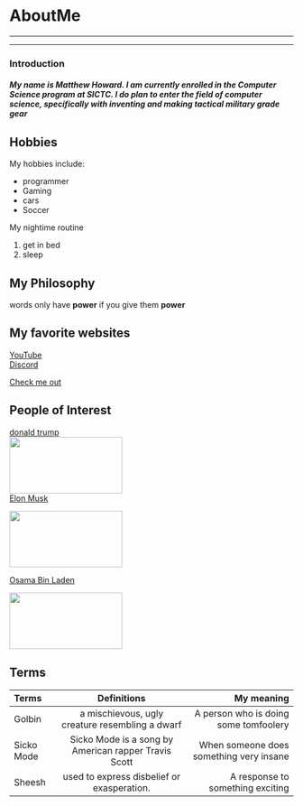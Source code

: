 # AboutMe
---
---
### Introduction
##### My name is Matthew Howard. I am currently enrolled in the Computer Science program at SICTC. I do plan to enter the field of computer science, specifically with inventing and making tactical military grade gear

[1]:https://www.donaldjtrump.com/
[2]:https://www.youtube.com/channel/UCTrSsPMmZavLbc3Ex7VhjDg
[3]:https://r.search.yahoo.com/_ylt=AwrNPyn3gVRkGawHENVXNyoA;_ylu=Y29sbwNiZjEEcG9zAzIEdnRpZAMEc2VjA3Ny/RV=2/RE=1683288695/RO=10/RU=https%3a%2f%2fyoutube.fandom.com%2fwiki%2fSwaggerSouls/RK=2/RS=kbJT3OorxHx1wNC0yVamzvQsSZo-

[here]:https://www.twitch.com/NINJADRAGON32

Hobbies
-

My hobbies include:

- programmer
- Gaming
- cars
- Soccer


My nightime routine

1. get in bed
2. sleep

## My Philosophy

words only have **power** if you give them **power**

## My favorite websites

[YouTube](https://www.youtube.com/)<br>
[Discord](https://discord.com/)


[Check me out][here]

## People of Interest

[donald trump][1]<br>
<kbd>
<img src="https://github.com//AboutMe/blob/main/img/obama.jpg" height="100px" width="200px">
 </kbd><br>
[Elon Musk][2]<br>
 
<kbd>
<img src=https://github.com/Duckydabs/AboutMe/blob/main/img/elon%20musk.jpg height="100px" width="200px">
 </kbd><br>
 
[Osama Bin Laden][3]<br>

<kbd>
<img src="https://github.com/Duckydabs/AboutMe/blob/main/img/image%20(3).png" height="100px" width="200px">
 </kbd> <br>
 
 ## Terms

|Terms| Definitions | My meaning |
|:-| :----: | ---: |
|Golbin| a mischievous, ugly creature resembling a dwarf | A person who is doing some tomfoolery |
|Sicko Mode| Sicko Mode is a song by American rapper Travis Scott | When someone does something very insane |
|Sheesh| used to express disbelief or exasperation. | A response to something exciting |
